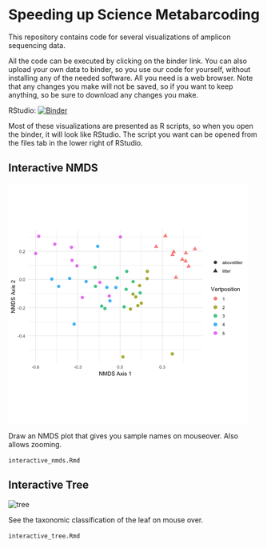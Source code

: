 # Speeding up Science Metabarcoding

This repository contains code for several visualizations of amplicon sequencing data.

All the code can be executed by clicking on the binder link. You can also upload your own data to binder, so you use our code for yourself, without installing any of the needed software. All you need is a web browser. Note that any changes you make will not be saved, so if you want to keep anything, so be sure to download any changes you make.

RStudio: [![Binder](http://mybinder.org/badge_logo.svg)](http://mybinder.org/v2/gh/devonorourke/sus19mb/Niel?urlpath=rstudio)


Most of these visualizations are presented as R scripts, so when you open the binder, it will look like RStudio. The script you want can be opened from the files tab in the lower right of RStudio.

## Interactive NMDS


![nmds](pics/nmds.png)

Draw an NMDS plot that gives you sample names on mouseover. Also allows zooming.

```interactive_nmds.Rmd```


## Interactive Tree

![tree](pics/tree.png)

See the taxonomic classification of the leaf on mouse over.

```interactive_tree.Rmd```
